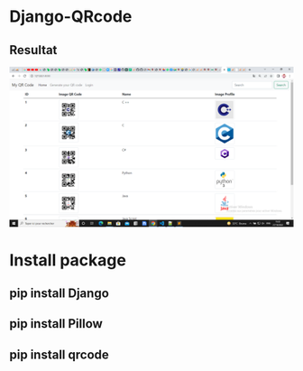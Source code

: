 # Django-QRcode

## Resultat

<img src="QR code.PNG" >

# Install package 

## pip install Django

## pip install Pillow

## pip install qrcode

  


